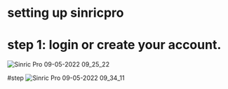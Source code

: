 # setting up sinricpro

# step 1: login or create your account.

![Sinric Pro 09-05-2022 09_25_22](https://user-images.githubusercontent.com/104286274/167338040-067e49ba-febd-4fbb-9555-1a0b3ffdbba4.png)

#step
![Sinric Pro 09-05-2022 09_34_11](https://user-images.githubusercontent.com/104286274/167338690-ce7e0888-07d0-41ce-8948-3b42c632c874.png)
